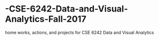 # -CSE-6242-Data-and-Visual-Analytics-Fall-2017
home works, actions, and projects for CSE 6242 Data and Visual Analytics
